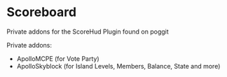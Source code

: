 # Scoreboard

Private addons for the ScoreHud Plugin found on poggit

Private addons:

- ApolloMCPE (for Vote Party)
- ApolloSkyblock (for Island Levels, Members, Balance, State and more)
